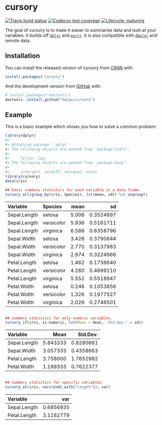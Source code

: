 
<!-- README.md is generated from README.Rmd. Please edit that file -->

# cursory

<!-- badges: start -->

[![Travis build
status](https://travis-ci.org/halpo/cursory.svg?branch=master)](https://travis-ci.org/halpo/cursory)
[![Codecov test
coverage](https://codecov.io/gh/halpo/cursory/branch/master/graph/badge.svg)](https://codecov.io/gh/halpo/cursory?branch=master)
[![Lifecycle:
maturing](https://img.shields.io/badge/lifecycle-maturing-blue.svg)](https://www.tidyverse.org/lifecycle/#maturing)
<!-- badges: end -->

The goal of cursory is to make it easier to summarise data and look at
your variables. It builds off [`dplyr`](http://dplyr.tidyverse.org) and
[`purrr`](http://purrr.tidyverse.org). It is also compatible with
[`dbplyr`](http://dbplyr.tidyverse.org) and remote data.

## Installation

You can install the released version of cursory from
[CRAN](https://CRAN.R-project.org) with:

``` r
install.packages("cursory")
```

And the development version from [GitHub](https://github.com/) with:

``` r
# install.packages("devtools")
devtools::install_github("halpo/cursory")
```

## Example

This is a basic example which shows you how to solve a common problem:

``` r
library(dplyr)
#> 
#> Attaching package: 'dplyr'
#> The following objects are masked from 'package:stats':
#> 
#>     filter, lag
#> The following objects are masked from 'package:base':
#> 
#>     intersect, setdiff, setequal, union
library(cursory)
data(iris)

## basic summary statistics for each variable in a data frame.
cursory_all(group_by(iris, Species), lst(mean, sd)) %>% ungroup() 
```

| Variable     | Species    |  mean |        sd |
| :----------- | :--------- | ----: | --------: |
| Sepal.Length | setosa     | 5.006 | 0.3524897 |
| Sepal.Length | versicolor | 5.936 | 0.5161711 |
| Sepal.Length | virginica  | 6.588 | 0.6358796 |
| Sepal.Width  | setosa     | 3.428 | 0.3790644 |
| Sepal.Width  | versicolor | 2.770 | 0.3137983 |
| Sepal.Width  | virginica  | 2.974 | 0.3224966 |
| Petal.Length | setosa     | 1.462 | 0.1736640 |
| Petal.Length | versicolor | 4.260 | 0.4699110 |
| Petal.Length | virginica  | 5.552 | 0.5518947 |
| Petal.Width  | setosa     | 0.246 | 0.1053856 |
| Petal.Width  | versicolor | 1.326 | 0.1977527 |
| Petal.Width  | virginica  | 2.026 | 0.2746501 |

``` r

## summary statistics for only numeric variables. 
cursory_if(iris, is.numeric, lst(Mean = mean, 'Std.Dev.' = sd))
```

| Variable     |     Mean |  Std.Dev. |
| :----------- | -------: | --------: |
| Sepal.Length | 5.843333 | 0.8280661 |
| Sepal.Width  | 3.057333 | 0.4358663 |
| Petal.Length | 3.758000 | 1.7652982 |
| Petal.Width  | 1.199333 | 0.7622377 |

``` r

## summary statistics for specific variables. 
cursory_at(iris, vars(ends_with("Length")), var)
```

| Variable     |       var |
| :----------- | --------: |
| Sepal.Length | 0.6856935 |
| Petal.Length | 3.1162779 |
